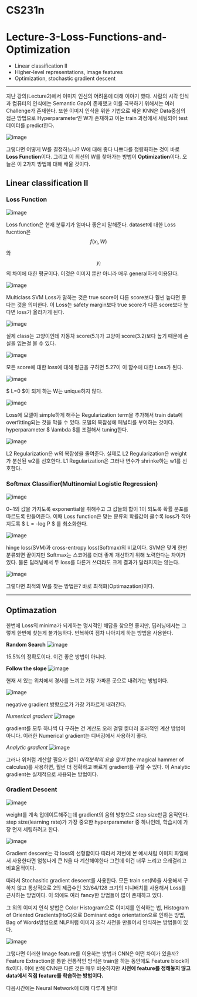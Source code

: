 # CS231n
# Lecture-3-Loss-Functions-and-Optimization
- Linear classification II
- Higher-level representations, image features
- Optimization, stochastic gradient descent

---------------------

지난 강의(Lecture2)에서 이미지 인신의 어려움에 대해 이야기 했다. 사람의 시각 인식과 컴퓨터의 인식에는 Semantic Gap이 존재했고 이를 극복하기 위해서는 여러 Challenge가 존재한다.
또한 이미지 인식을 위한 기법으로 배운 KNN은 Data중심의 접근 방법으로 Hyperparameter인 W가 존재하고 이는 train 과정에서 세팅되어 test데이터를 predict한다.

![image](https://user-images.githubusercontent.com/62828866/125530697-3f5f2c5d-d4f9-41c8-a44e-68b00f8a8e09.png)

그렇다면 어떻게 W를 결정하느냐? W에 대해 좋다 나쁘다를 정량화하는 것이 바로 **Loss Function**이다. 그리고 이 최선의 W를 찾아가는 방법이 **Optimization**이다. 오늘은 이 2가지 방법에 대해 배울 것이다.

## Linear classification II

### Loss Function

![image](https://user-images.githubusercontent.com/62828866/125530956-f38d74f7-4431-4235-83c8-a3f5c51e3bf3.png)

Loss function은 현재 분류기가 얼마나 좋은지 말해준다. dataset에 대한 Loss fucntion은 $$f(x_{i},W)$$와 $$y_{i}$$의 차이에 대한 평균이다. 이것은 이미지 뿐만 아니라 매우 general하게 이용된다.

![image](https://user-images.githubusercontent.com/62828866/125530996-52509d3f-ca05-4960-9d24-53e18ad40ecf.png)

Multiclass SVM Loss가 말하는 것은 true score이 다른 score보다 훨씬 높다면 좋다는 것을 의미한다. 이 Loss는 safety margin보다 true score가 다른 score보다 높다면 loss가 올라가게 된다.

![image](https://user-images.githubusercontent.com/62828866/125532945-9fc5646f-c547-4223-ab5c-bf888f375eb9.png)

실제 class는 고양이인데 자동차 score(5.1)가 고양이 score(3.2)보다 높기 때문에 손실을 입는걸 볼 수 있다.

![image](https://user-images.githubusercontent.com/62828866/125533260-814e2f28-5cc7-4648-83d9-af1e1688df6c.png)

모든 score에 대한 loss에 대해 평균을 구하면 5.27이 이 함수에 대한 Loss가 된다.

![image](https://user-images.githubusercontent.com/62828866/125534322-b919b563-2ca9-4df9-ba15-8900b522dcae.png)

$ L=0 $이 되게 하는 W는 unique하지 않다.

![image](https://user-images.githubusercontent.com/62828866/125534360-90b22274-24a2-4c6f-886f-4f29148a5a3e.png)

Loss에 모델이 simple하게 해주는 Regularization term을 추가해서 train data에 overfitting되는 것을 막을 수 있다. 모델의 복잡성에 페널티를 부여하는 것이다. hyperparameter $ \lambda $를 조절해서 tuning한다.

![image](https://user-images.githubusercontent.com/62828866/125590492-04a91e60-0b73-48ee-a454-cdcf27132d23.png)

L2 Regularization은 w의 복잡성을 줄여준다.
실제로 L2 Regularization은 weight가 분산된 w2를 선호한다.
L1 Regularization은 그러나 변수가 shrinke하는 w1를 선호한다.

### Softmax Classifier(Multinomial Logistic Regression)

![image](https://user-images.githubusercontent.com/62828866/125606668-d657092b-da30-477a-b18a-de9149792f43.png)

 0~1의 값을 가지도록 exponential을 취해주고 그 값들의 합이 1이 되도록 확률 분포를 따르도록 만들어준다. 이때 Loss function은 맞는 분류의 확률값이 클수록 loss가 작아지도록 $ L = -log P $ 를 최소화한다.

 ![image](https://user-images.githubusercontent.com/62828866/125609504-d1418f3c-bf6f-45f7-bd34-cef87ef43df3.png)

hinge loss(SVM)과 cross-entropy loss(Softmax)의 비교이다. SVM은 맞게 한번 분류되면 끝이지만 Softmax는 스코어를 더더 좋게 개선하기 위해 노력한다는 차이가 있다. 물론 딥러닝에서 두 loss를 다른거 쓰더라도 크게 결과가 달라지지는 않는다.

![image](https://user-images.githubusercontent.com/62828866/125610974-2913985b-9ce7-4733-8e96-4b90f158118a.png)

그렇다면 최적의 W를 찾는 방법은? 바로 최적화(Optimazation)이다.

----------

## Optimazation

한번에 Loss의 minima가 되게하는 명시적인 해답을 찾으면 좋지만, 딥러닝에서는 그렇게 한번에 찾는게 불가능하다. 반복하여 점차 나아지게 하는 방법을 사용한다.

**Random Search**
![image](https://user-images.githubusercontent.com/62828866/125628941-37853001-0ae0-4a8c-bf69-88aa9999552a.png)

15.5%의 정확도이다. 이건 좋은 방법이 아니다.

**Follow the slope**
![image](https://user-images.githubusercontent.com/62828866/125629029-775eb906-93db-4a40-8433-b568c812e69a.png)

현재 서 있는 위치에서 경사를 느끼고 가장 가파른 곳으로 내려가는 방법이다.

![image](https://user-images.githubusercontent.com/62828866/125629528-f2cc1d1f-6522-43a7-b7c6-9bf8d0e9442e.png)

negative gradient 방향으로가 가장 가파르게 내려간다.

*Numerical gradient*
![image](https://user-images.githubusercontent.com/62828866/125630952-c2d0a1a9-3050-41ec-801f-55e86d8979ac.png)

gradient를 모두 하나씩 다 구하는 건 계산도 오래 걸릴 뿐더러 효과적인 계산 방법이 아니다. 이러한 Numerical gradient는 디버깅에서 사용하기 좋다.

*Analytic gradient*
![image](https://user-images.githubusercontent.com/62828866/125635509-3f6cd17b-d109-4462-b134-4eb4d5c9279e.png)

그러나 위처럼 계산할 필요가 없이 *미적분학의 요술 망치* (the magical hammer of calculus)를 사용하면, 훨씬 더 정확하고 빠르게 gradient를 구할 수 있다. 이 Analytic gradient는 실제적으로 사용되는 방법이다.

### Gradient Descent

![image](https://user-images.githubusercontent.com/62828866/125637842-91930eed-9974-441a-b5d0-0ba1d91a103d.png)

weight를 계속 업데이트해주는데 gradient의 음의 방향으로 step size만큼 움직인다.
step size(learning rate)가 가장 중요한 hyperparameter 중 하나인데, 학습시에 가장 먼저 세팅하려고 한다.

![image](https://user-images.githubusercontent.com/62828866/125884829-ad796bb9-842b-4686-afb3-cdff16fb5d23.png)

Gradient descent는 각 loss의 선형합이다 따라서 저번에 본 예시처럼 이미지 파일에서 사용한다면 엄청나게 큰 N을 다 계산해야한다 그런데 이건 너무 느리고 오래걸리고 비효율적이다.

따라서 Stochasitic gradient descent를 사용한다.
모든 train set(N)을 사용해서 구하지 않고 통상적으로 2의 제곱수인 32/64/128 크기의 미니배치를 사용해서 Loss를 근사하는 방법이다. 이 외에도 여러 fancy한 방법들이 많이 존재하고 있다.

그 외의 이미지 인식 방법은 Color Histogram으로 이미지를 인식하는 법, Histogram of Oriented Gradients(HoG)으로 Dominant edge orientation으로 인하는 방법, Bag of Words방법으로 NLP처럼 이미지 조각 사전을 만들어서 인식하는 방법들이 있다.

![image](https://user-images.githubusercontent.com/62828866/125884945-c4e2e7fc-f86c-418d-b6bd-96d3dd343641.png)

그렇다면 이러한 Image feature를 이용하는 방법과 CNN은 어떤 차이가 있을까?
Feature Extraction을 통한 전통적인 방식은 train을 하는 동안에도 Feature block이 fix이다.
이에 반해 CNN은 다른 것은 매우 비슷하지만 **사전에 feature를 정해놓지 않고 data에서 직접 feature를 학습하는 방법이다.**

다음시간에는 Neural Network에 대해 다루게 된다!

